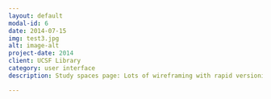 ```yaml
---
layout: default
modal-id: 6
date: 2014-07-15
img: test3.jpg
alt: image-alt
project-date: 2014
client: UCSF Library
category: user interface
description: Study spaces page: Lots of wireframing with rapid versioning to increase usefulness. Study Spaces [original](http://www.library.ucsf.edu/services/spaces) and proposed<p><img class="img-responsive img-centered" src="img/portfolio/test3.jpg" alt="" height="500" width="700"></p>

---
```

